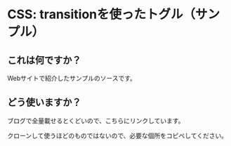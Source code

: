 # CSS: transitionを使ったトグル（サンプル）

## これは何ですか？

Webサイトで紹介したサンプルのソースです。

## どう使いますか？

ブログで全量載せるとくどいので、こちらにリンクしています。

クローンして使うほどのものではないので、必要な個所をコピペしてください。